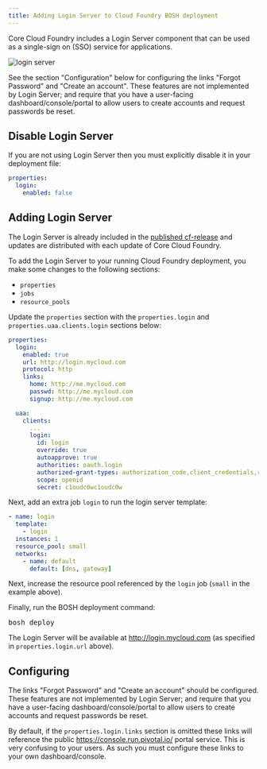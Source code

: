 ```yaml
---
title: Adding Login Server to Cloud Foundry BOSH deployment
---
```


Core Cloud Foundry includes a Login Server component that can be used as a single-sign on (SSO) service for applications. 

![login server](https://www.evernote.com/shard/s3/sh/1a205138-16e9-4bb4-b3db-22484108ea58/13e9230d134f99f03f82f160a50d2e83/deep/0/Cloud%20Foundry%20%5BBETA%5D.png)

See the section "Configuration" below for configuring the links "Forgot Password" and "Create an account". These features are not implemented by Login Server; and require that you have a user-facing dashboard/console/portal to allow users to create accounts and request passwords be reset.

## Disable Login Server

If you are not using Login Server then you must explicitly disable it in your deployment file:

~~~ yaml
properties:
  login:
    enabled: false
~~~

## Adding Login Server

The Login Server is already included in the [published cf-release](cf-release.html) and updates are distributed with each update of Core Cloud Foundry.

To add the Login Server to your running Cloud Foundry deployment, you make some changes to the following sections:

* `properties`
* `jobs`
* `resource_pools`

Update the `properties` section with the `properties.login` and `properties.uaa.clients.login` sections below:

~~~ yaml
properties:
  login:
    enabled: true
    url: http://login.mycloud.com
    protocol: http
    links:
      home: http://me.mycloud.com
      passwd: http://me.mycloud.com
      signup: http://me.mycloud.com

  uaa:
    clients:
      ...
      login:
        id: login
        override: true
        autoapprove: true
        authorities: oauth.login
        authorized-grant-types: authorization_code,client_credentials,refresh_token
        scope: openid
        secret: c1oudc0wc1oudc0w
~~~

Next, add an extra job `login` to run the login server template:

~~~ yaml
- name: login
  template:
    - login
  instances: 1
  resource_pool: small
  networks:
    - name: default
      default: [dns, gateway]
~~~

Next, increase the resource pool referenced by the `login` job (`small` in the example above).

Finally, run the BOSH deployment command:

<pre class="terminal">
bosh deploy
</pre>

The Login Server will be available at http://login.mycloud.com (as specified in `properties.login.url` above).

## Configuring

The links "Forgot Password" and "Create an account" should be configured. These features are not implemented by Login Server; and require that you have a user-facing dashboard/console/portal to allow users to create accounts and request passwords be reset.

By default, if the `properties.login.links` section is omitted these links will reference the public https://console.run.pivotal.io/ portal service. This is very confusing to your users. As such you must configure these links to your own dashboard/console.


